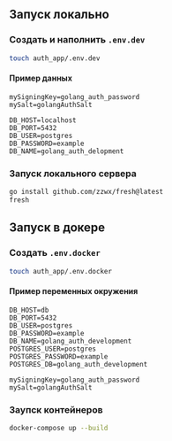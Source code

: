 ## Запуск локально

### Создать и наполнить `.env.dev`
```bash
touch auth_app/.env.dev
```
#### Пример данных

```
mySigningKey=golang_auth_password
mySalt=golangAuthSalt

DB_HOST=localhost
DB_PORT=5432
DB_USER=postgres
DB_PASSWORD=example
DB_NAME=golang_auth_delopment
```

### Запуск локального сервера
```bash
go install github.com/zzwx/fresh@latest
fresh
```

## Запуск в докере

### Создать `.env.docker`

```bash
touch auth_app/.env.docker
```

#### Пример переменных окружения
```
DB_HOST=db
DB_PORT=5432
DB_USER=postgres
DB_PASSWORD=example
DB_NAME=golang_auth_development
POSTGRES_USER=postgres
POSTGRES_PASSWORD=example
POSTGRES_DB=golang_auth_development

mySigningKey=golang_auth_password
mySalt=golangAuthSalt
```

### Заупск контейнеров

```bash
docker-compose up --build
```